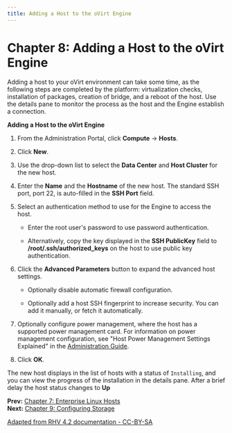 ```yaml
---
title: Adding a Host to the oVirt Engine
---
```


# Chapter 8: Adding a Host to the oVirt Engine

Adding a host to your oVirt environment can take some time, as the following steps are completed by the platform: virtualization checks, installation of packages, creation of bridge, and a reboot of the host. Use the details pane to monitor the process as the host and the Engine establish a connection.

**Adding a Host to the oVirt Engine**

1. From the Administration Portal, click **Compute** &rarr; **Hosts**.

2. Click **New**.

3. Use the drop-down list to select the **Data Center** and **Host Cluster** for the new host.

4. Enter the **Name** and the **Hostname** of the new host. The standard SSH port, port 22, is auto-filled in the **SSH Port** field.

5. Select an authentication method to use for the Engine to access the host.

    * Enter the root user's password to use password authentication.

    * Alternatively, copy the key displayed in the **SSH PublicKey** field to **/root/.ssh/authorized_keys** on the host to use public key authentication.

6. Click the **Advanced Parameters** button to expand the advanced host settings.

    * Optionally disable automatic firewall configuration.

    * Optionally add a host SSH fingerprint to increase security. You can add it manually, or fetch it automatically.

7. Optionally configure power management, where the host has a supported power management card. For information on power management configuration, see "Host Power Management Settings Explained" in the [Administration Guide](/documentation/admin-guide/administration-guide/).

8. Click **OK**.

The new host displays in the list of hosts with a status of `Installing`, and you can view the progress of the installation in the details pane. After a brief delay the host status changes to **Up**

**Prev:** [Chapter 7: Enterprise Linux Hosts](../chap-Enterprise_Linux_Hosts) <br>
**Next:** [Chapter 9: Configuring Storage](../chap-Configuring_Storage)

[Adapted from RHV 4.2 documentation - CC-BY-SA](https://access.redhat.com/documentation/en-us/red_hat_virtualization/4.2/html/installation_guide/adding_a_hypervisor)

